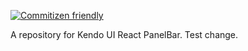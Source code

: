 [![Commitizen friendly](https://img.shields.io/badge/commitizen-friendly-brightgreen.svg)](http://commitizen.github.io/cz-cli/)

A  repository for Kendo UI React PanelBar. Test change.

